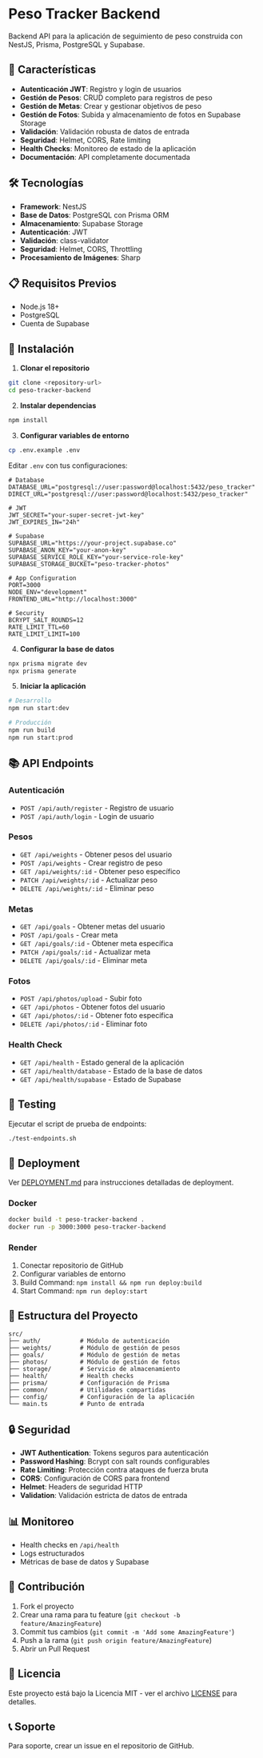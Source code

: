# Peso Tracker Backend

Backend API para la aplicación de seguimiento de peso construida con NestJS, Prisma, PostgreSQL y Supabase.

## 🚀 Características

- **Autenticación JWT**: Registro y login de usuarios
- **Gestión de Pesos**: CRUD completo para registros de peso
- **Gestión de Metas**: Crear y gestionar objetivos de peso
- **Gestión de Fotos**: Subida y almacenamiento de fotos en Supabase Storage
- **Validación**: Validación robusta de datos de entrada
- **Seguridad**: Helmet, CORS, Rate limiting
- **Health Checks**: Monitoreo de estado de la aplicación
- **Documentación**: API completamente documentada

## 🛠️ Tecnologías

- **Framework**: NestJS
- **Base de Datos**: PostgreSQL con Prisma ORM
- **Almacenamiento**: Supabase Storage
- **Autenticación**: JWT
- **Validación**: class-validator
- **Seguridad**: Helmet, CORS, Throttling
- **Procesamiento de Imágenes**: Sharp

## 📋 Requisitos Previos

- Node.js 18+
- PostgreSQL
- Cuenta de Supabase

## 🔧 Instalación

1. **Clonar el repositorio**

```bash
git clone <repository-url>
cd peso-tracker-backend
```

2. **Instalar dependencias**

```bash
npm install
```

3. **Configurar variables de entorno**

```bash
cp .env.example .env
```

Editar `.env` con tus configuraciones:

```env
# Database
DATABASE_URL="postgresql://user:password@localhost:5432/peso_tracker"
DIRECT_URL="postgresql://user:password@localhost:5432/peso_tracker"

# JWT
JWT_SECRET="your-super-secret-jwt-key"
JWT_EXPIRES_IN="24h"

# Supabase
SUPABASE_URL="https://your-project.supabase.co"
SUPABASE_ANON_KEY="your-anon-key"
SUPABASE_SERVICE_ROLE_KEY="your-service-role-key"
SUPABASE_STORAGE_BUCKET="peso-tracker-photos"

# App Configuration
PORT=3000
NODE_ENV="development"
FRONTEND_URL="http://localhost:3000"

# Security
BCRYPT_SALT_ROUNDS=12
RATE_LIMIT_TTL=60
RATE_LIMIT_LIMIT=100
```

4. **Configurar la base de datos**

```bash
npx prisma migrate dev
npx prisma generate
```

5. **Iniciar la aplicación**

```bash
# Desarrollo
npm run start:dev

# Producción
npm run build
npm run start:prod
```

## 📚 API Endpoints

### Autenticación

- `POST /api/auth/register` - Registro de usuario
- `POST /api/auth/login` - Login de usuario

### Pesos

- `GET /api/weights` - Obtener pesos del usuario
- `POST /api/weights` - Crear registro de peso
- `GET /api/weights/:id` - Obtener peso específico
- `PATCH /api/weights/:id` - Actualizar peso
- `DELETE /api/weights/:id` - Eliminar peso

### Metas

- `GET /api/goals` - Obtener metas del usuario
- `POST /api/goals` - Crear meta
- `GET /api/goals/:id` - Obtener meta específica
- `PATCH /api/goals/:id` - Actualizar meta
- `DELETE /api/goals/:id` - Eliminar meta

### Fotos

- `POST /api/photos/upload` - Subir foto
- `GET /api/photos` - Obtener fotos del usuario
- `GET /api/photos/:id` - Obtener foto específica
- `DELETE /api/photos/:id` - Eliminar foto

### Health Check

- `GET /api/health` - Estado general de la aplicación
- `GET /api/health/database` - Estado de la base de datos
- `GET /api/health/supabase` - Estado de Supabase

## 🧪 Testing

Ejecutar el script de prueba de endpoints:

```bash
./test-endpoints.sh
```

## 🚀 Deployment

Ver [DEPLOYMENT.md](./DEPLOYMENT.md) para instrucciones detalladas de deployment.

### Docker

```bash
docker build -t peso-tracker-backend .
docker run -p 3000:3000 peso-tracker-backend
```

### Render

1. Conectar repositorio de GitHub
2. Configurar variables de entorno
3. Build Command: `npm install && npm run deploy:build`
4. Start Command: `npm run deploy:start`

## 📁 Estructura del Proyecto

```
src/
├── auth/           # Módulo de autenticación
├── weights/        # Módulo de gestión de pesos
├── goals/          # Módulo de gestión de metas
├── photos/         # Módulo de gestión de fotos
├── storage/        # Servicio de almacenamiento
├── health/         # Health checks
├── prisma/         # Configuración de Prisma
├── common/         # Utilidades compartidas
├── config/         # Configuración de la aplicación
└── main.ts         # Punto de entrada
```

## 🔒 Seguridad

- **JWT Authentication**: Tokens seguros para autenticación
- **Password Hashing**: Bcrypt con salt rounds configurables
- **Rate Limiting**: Protección contra ataques de fuerza bruta
- **CORS**: Configuración de CORS para frontend
- **Helmet**: Headers de seguridad HTTP
- **Validation**: Validación estricta de datos de entrada

## 📊 Monitoreo

- Health checks en `/api/health`
- Logs estructurados
- Métricas de base de datos y Supabase

## 🤝 Contribución

1. Fork el proyecto
2. Crear una rama para tu feature (`git checkout -b feature/AmazingFeature`)
3. Commit tus cambios (`git commit -m 'Add some AmazingFeature'`)
4. Push a la rama (`git push origin feature/AmazingFeature`)
5. Abrir un Pull Request

## 📄 Licencia

Este proyecto está bajo la Licencia MIT - ver el archivo [LICENSE](LICENSE) para detalles.

## 📞 Soporte

Para soporte, crear un issue en el repositorio de GitHub.
